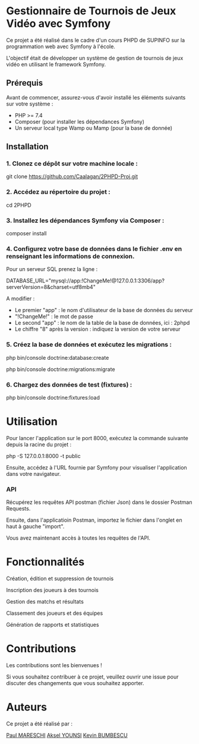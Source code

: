 # Gestionnaire de Tournois de Jeux Vidéo avec Symfony

Ce projet a été réalisé dans le cadre d'un cours PHPD de SUPINFO sur la programmation web avec Symfony à l'école. 

L'objectif était de développer un système de gestion de tournois de jeux vidéo en utilisant le framework Symfony.

## Prérequis

Avant de commencer, assurez-vous d'avoir installé les éléments suivants sur votre système :

- PHP >= 7.4
- Composer (pour installer les dépendances Symfony)
- Un serveur local type Wamp ou Mamp (pour la base de donnée)

## Installation

### 1. Clonez ce dépôt sur votre machine locale :

  git clone https://github.com/Caalagan/2PHPD-Proj.git

### 2. Accédez au répertoire du projet :
   
  cd 2PHPD

### 3. Installez les dépendances Symfony via Composer :
   
  composer install

### 4. Configurez votre base de données dans le fichier .env en renseignant les informations de connexion.
   
  Pour un serveur SQL prenez la ligne :
  
  DATABASE_URL="mysql://app:!ChangeMe!@127.0.0.1:3306/app?serverVersion=8&charset=utf8mb4"

  A modifier :
  - Le premier "app" : le nom d'utilisateur de la base de données du serveur
  - "!ChangeMe!" : le mot de passe
  - Le second "app" : le nom de la table de la base de données, ici : 2phpd
  - Le chiffre "8" après la version : indiquez la version de votre serveur 

### 5. Créez la base de données et exécutez les migrations :
   
  php bin/console doctrine:database:create
  
  php bin/console doctrine:migrations:migrate

### 6. Chargez des données de test (fixtures) :
   
  php bin/console doctrine:fixtures:load


# Utilisation
  Pour lancer l'application sur le port 8000, exécutez la commande suivante depuis la racine du projet :
  
  php -S 127.0.0.1:8000 -t public
  
  Ensuite, accédez à l'URL fournie par Symfony pour visualiser l'application dans votre navigateur.

### API
  Récupérez les requêtes API postman (fichier Json) dans le dossier Postman Requests.

  Ensuite, dans l'applicatioin Postman, importez le fichier dans l'onglet en haut à gauche "import".

  Vous avez maintenant accès à toutes les requêtes de l'API.

# Fonctionnalités
  Création, édition et suppression de tournois
  
  Inscription des joueurs à des tournois
  
  Gestion des matchs et résultats
  
  Classement des joueurs et des équipes
  
  Génération de rapports et statistiques

# Contributions
  Les contributions sont les bienvenues ! 
  
  Si vous souhaitez contribuer à ce projet, veuillez ouvrir une issue pour discuter des changements que vous souhaitez apporter.

# Auteurs
  Ce projet a été réalisé par :
  
  [Paul MARESCHI](https://github.com/Paul-Mrsch)
  [Aksel YOUNSI](https://github.com/aaKSell)
  [Kevin BUMBESCU](https://github.com/Reuss77)
